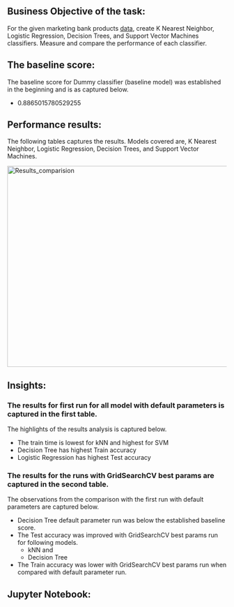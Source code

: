 ## Business Objective of the task:

For the given marketing bank products [data](https://archive.ics.uci.edu/dataset/222/bank+marketing), create K Nearest Neighbor, Logistic Regression, Decision Trees, and Support Vector Machines classifiers. Measure and compare the performance of each classifier.

## The baseline score:
The baseline score for Dummy classifier (baseline model) was established in the beginning and is as captured below.
*  0.8865015780529255

## Performance results:
The following tables captures the results.  Models covered are, K Nearest Neighbor, Logistic Regression, Decision Trees, and Support Vector Machines.

  <img width="812" height="461" alt="Results_comparision" src="https://github.com/user-attachments/assets/7b70a223-d6ef-4ada-ad6e-9594cd1821c2" />


## Insights:
### The results for first run for all model with default parameters is captured in the first table.
The highlights of the results analysis is captured below.
* The train time is lowest for kNN and highest for SVM
* Decision Tree has highest Train accuracy 
* Logistic Regression has highest Test accuracy 

### The results for the runs with GridSearchCV best params are captured in the second table.
The observations from the comparison with the first run with default parameters are captured below.
* Decision Tree default parameter run was below the established baseline score.
* The Test accuracy was improved with GridSearchCV best params run for following models.
    * kNN and
    * Decision Tree
* The Train accuracy was lower with GridSearchCV best params run when compared with default parameter run.

## Jupyter Notebook:

